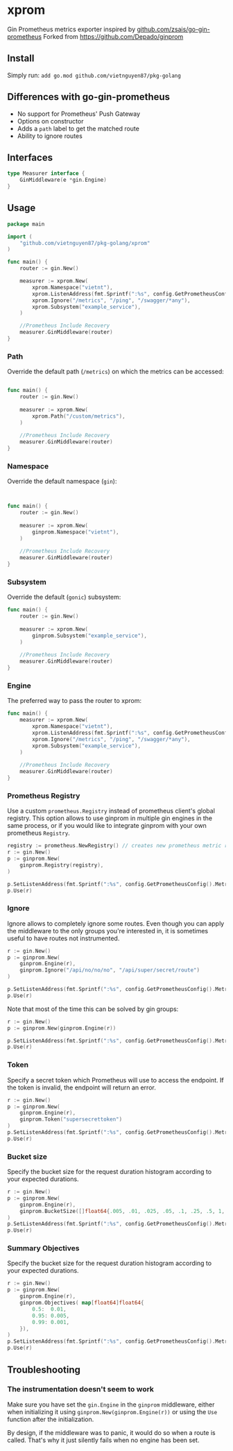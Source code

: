 # xprom

Gin Prometheus metrics exporter inspired by [github.com/zsais/go-gin-prometheus](https://github.com/zsais/go-gin-prometheus)
Forked from https://github.com/Depado/ginprom

## Install

Simply run:
`add go.mod github.com/vietnguyen87/pkg-golang`

## Differences with go-gin-prometheus

- No support for Prometheus' Push Gateway
- Options on constructor
- Adds a `path` label to get the matched route
- Ability to ignore routes

## Interfaces 

```go 
type Measurer interface {
	GinMiddleware(e *gin.Engine)
}

```

## Usage

```go
package main

import (
	"github.com/vietnguyen87/pkg-golang/xprom"
)

func main() {
	router := gin.New()

	measurer := xprom.New(
		xprom.Namespace("vietnt"),
		xprom.ListenAddress(fmt.Sprintf(":%s", config.GetPrometheusConfig().MetricPort)),
		xprom.Ignore("/metrics", "/ping", "/swagger/*any"),
		xprom.Subsystem("example_service"),
	)

	//Prometheus Include Recovery
	measurer.GinMiddleware(router)
}
```

### Path

Override the default path (`/metrics`) on which the metrics can be accessed:

```go

func main() {
    router := gin.New()
    
    measurer := xprom.New(
        xprom.Path("/custom/metrics"),
    )
    
    //Prometheus Include Recovery
    measurer.GinMiddleware(router)
}
```

### Namespace

Override the default namespace (`gin`):

```go


func main() {
    router := gin.New()
    
    measurer := xprom.New(
        ginprom.Namespace("vietnt"),
    )
    
    //Prometheus Include Recovery
    measurer.GinMiddleware(router)
}
```

### Subsystem

Override the default (`gonic`) subsystem:

```go
func main() {
    router := gin.New()
    
    measurer := xprom.New(
        ginprom.Subsystem("example_service"),
    )
    
    //Prometheus Include Recovery
    measurer.GinMiddleware(router)
}
```

### Engine

The preferred way to pass the router to xprom:

```go
func main() {
    measurer := xprom.New(
        xprom.Namespace("vietnt"),
        xprom.ListenAddress(fmt.Sprintf(":%s", config.GetPrometheusConfig().MetricPort)),
        xprom.Ignore("/metrics", "/ping", "/swagger/*any"),
        xprom.Subsystem("example_service"),
    )
    
    //Prometheus Include Recovery
    measurer.GinMiddleware(router)
}
```

### Prometheus Registry

Use a custom `prometheus.Registry` instead of prometheus client's global registry. This option allows
to use ginprom in multiple gin engines in the same process, or if you would like to integrate ginprom with your own
prometheus `Registry`.

```go
registry := prometheus.NewRegistry() // creates new prometheus metric registry
r := gin.New()
p := ginprom.New(
    ginprom.Registry(registry),
)

p.SetListenAddress(fmt.Sprintf(":%s", config.GetPrometheusConfig().MetricPort))
p.Use(r)
```

### Ignore

Ignore allows to completely ignore some routes. Even though you can apply the
middleware to the only groups you're interested in, it is sometimes useful to
have routes not instrumented.

```go
r := gin.New()
p := ginprom.New(
	ginprom.Engine(r),
	ginprom.Ignore("/api/no/no/no", "/api/super/secret/route")
)

p.SetListenAddress(fmt.Sprintf(":%s", config.GetPrometheusConfig().MetricPort))
p.Use(r)
```

Note that most of the time this can be solved by gin groups:

```go
r := gin.New()
p := ginprom.New(ginprom.Engine(r))

p.SetListenAddress(fmt.Sprintf(":%s", config.GetPrometheusConfig().MetricPort))
p.Use(r)
```

### Token

Specify a secret token which Prometheus will use to access the endpoint. If the
token is invalid, the endpoint will return an error.

```go
r := gin.New()
p := ginprom.New(
	ginprom.Engine(r),
	ginprom.Token("supersecrettoken")
)
p.SetListenAddress(fmt.Sprintf(":%s", config.GetPrometheusConfig().MetricPort))
p.Use(r)
```

### Bucket size

Specify the bucket size for the request duration histogram according to your
expected durations.

```go
r := gin.New()
p := ginprom.New(
	ginprom.Engine(r),
	ginprom.BucketSize([]float64{.005, .01, .025, .05, .1, .25, .5, 1, 2.5, 5, 10}),
)
p.SetListenAddress(fmt.Sprintf(":%s", config.GetPrometheusConfig().MetricPort))
p.Use(r)
```

### Summary Objectives 

Specify the bucket size for the request duration histogram according to your
expected durations.

```go
r := gin.New()
p := ginprom.New(
	ginprom.Engine(r),
	ginprom.Objectives( map[float64]float64{
        0.5:  0.01,
        0.95: 0.005,
        0.99: 0.001,
    }),
)
p.SetListenAddress(fmt.Sprintf(":%s", config.GetPrometheusConfig().MetricPort))
p.Use(r)
```

## Troubleshooting

### The instrumentation doesn't seem to work

Make sure you have set the `gin.Engine` in the `ginprom` middleware, either when
initializing it using `ginprom.New(ginprom.Engine(r))` or using the `Use`
function after the initialization.

By design, if the middleware was to panic, it would do so when a route is
called. That's why it just silently fails when no engine has been set.